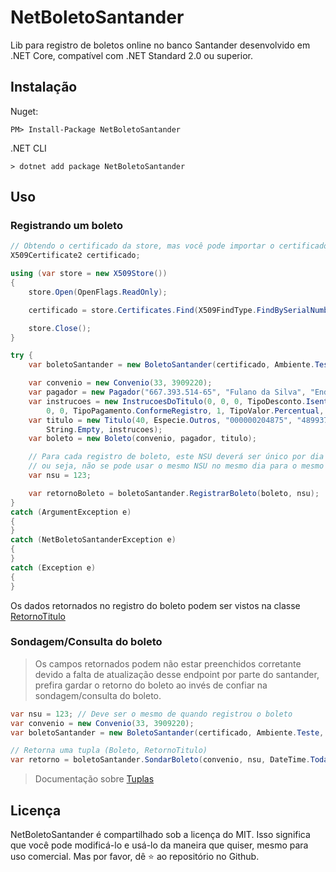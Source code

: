 # NetBoletoSantander
Lib para registro de boletos online no banco Santander desenvolvido em .NET Core, compatível com .NET Standard 2.0 ou superior.

## Instalação
Nuget:
```
PM> Install-Package NetBoletoSantander
```
.NET CLI
```
> dotnet add package NetBoletoSantander
```

## Uso
### Registrando um boleto
``` c#
// Obtendo o certificado da store, mas você pode importar o certificado de outras maneiras.
X509Certificate2 certificado;

using (var store = new X509Store())
{
    store.Open(OpenFlags.ReadOnly);

    certificado = store.Certificates.Find(X509FindType.FindBySerialNumber, "6v45w6v456v45644d", true)[0];

    store.Close();
}

try {
    var boletoSantander = new BoletoSantander(certificado, Ambiente.Teste, "VT8E");

    var convenio = new Convenio(33, 3909220);
    var pagador = new Pagador("667.393.514-65", "Fulano da Silva", "Endereço", "Bairro", "Cidade", "MG", "69945-000");
    var instrucoes = new InstrucoesDoTitulo(0, 0, 0, TipoDesconto.Isento, 0, DateTime.Today, 0, TipoProtesto.NaoProtestar, 
        0, 0, TipoPagamento.ConformeRegistro, 1, TipoValor.Percentual, 100, 100);
    var titulo = new Titulo(40, Especie.Outros, "000000204875", "4899379", DateTime.Today, DateTime.Today, 
        String.Empty, instrucoes);
    var boleto = new Boleto(convenio, pagador, titulo);

    // Para cada registro de boleto, este NSU deverá ser único por dia e por convênio, 
    // ou seja, não se pode usar o mesmo NSU no mesmo dia para o mesmo convênio.
    var nsu = 123;

    var retornoBoleto = boletoSantander.RegistrarBoleto(boleto, nsu);
}
catch (ArgumentException e)
{
}
catch (NetBoletoSantanderException e)
{
}
catch (Exception e)
{
}
```
Os dados retornados no registro do boleto podem ser vistos na classe [RetornoTitulo](https://github.com/Tagliatti/NetBoletoSantander/blob/master/NetBoletoSantander/RetornoTitulo.cs)

### Sondagem/Consulta do boleto
> Os campos retornados podem não estar preenchidos corretante devido a falta de atualização desse endpoint por parte do santander, prefira gardar o retorno do boleto ao invés de confiar na sondagem/consulta do boleto.

``` c#
var nsu = 123; // Deve ser o mesmo de quando registrou o boleto
var convenio = new Convenio(33, 3909220);
var boletoSantander = new BoletoSantander(certificado, Ambiente.Teste, "VT8E");

// Retorna uma tupla (Boleto, RetornoTitulo)
var retorno = boletoSantander.SondarBoleto(convenio, nsu, DateTime.Today);
```
> Documentação sobre [Tuplas](https://docs.microsoft.com/pt-br/dotnet/csharp/tuples)

## Licença
NetBoletoSantander é compartilhado sob a licença do MIT. Isso significa que você pode modificá-lo e usá-lo da maneira que quiser, mesmo para uso comercial. Mas por favor, dê ⭐️ ao repositório no Github.
